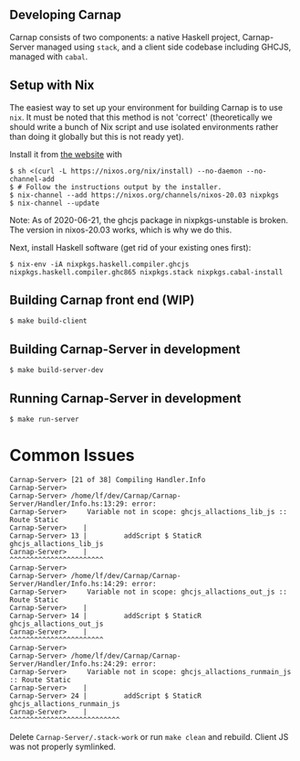 ## Developing Carnap

Carnap consists of two components: a native Haskell project, Carnap-Server
managed using `stack`, and a client side codebase including GHCJS, managed with
`cabal`.

## Setup with Nix

The easiest way to set up your environment for building Carnap is to use `nix`.
It must be noted that this method is not 'correct' (theoretically we should
write a bunch of Nix script and use isolated environments rather than doing it
globally but this is not ready yet).

Install it from [the website](https://nixos.org/download.html) with
```
$ sh <(curl -L https://nixos.org/nix/install) --no-daemon --no-channel-add
$ # Follow the instructions output by the installer.
$ nix-channel --add https://nixos.org/channels/nixos-20.03 nixpkgs
$ nix-channel --update
```

Note: As of 2020-06-21, the ghcjs package in nixpkgs-unstable is broken. The
version in nixos-20.03 works, which is why we do this.

Next, install Haskell software (get rid of your existing ones first):
```
$ nix-env -iA nixpkgs.haskell.compiler.ghcjs nixpkgs.haskell.compiler.ghc865 nixpkgs.stack nixpkgs.cabal-install
```

## Building Carnap front end (WIP)

```
$ make build-client
```

## Building Carnap-Server in development

```
$ make build-server-dev
```

## Running Carnap-Server in development

```
$ make run-server
```

# Common Issues

```
Carnap-Server> [21 of 38] Compiling Handler.Info
Carnap-Server>
Carnap-Server> /home/lf/dev/Carnap/Carnap-Server/Handler/Info.hs:13:29: error:
Carnap-Server>     Variable not in scope: ghcjs_allactions_lib_js :: Route Static
Carnap-Server>    |
Carnap-Server> 13 |         addScript $ StaticR ghcjs_allactions_lib_js
Carnap-Server>    |                             ^^^^^^^^^^^^^^^^^^^^^^^
Carnap-Server>
Carnap-Server> /home/lf/dev/Carnap/Carnap-Server/Handler/Info.hs:14:29: error:
Carnap-Server>     Variable not in scope: ghcjs_allactions_out_js :: Route Static
Carnap-Server>    |
Carnap-Server> 14 |         addScript $ StaticR ghcjs_allactions_out_js
Carnap-Server>    |                             ^^^^^^^^^^^^^^^^^^^^^^^
Carnap-Server>
Carnap-Server> /home/lf/dev/Carnap/Carnap-Server/Handler/Info.hs:24:29: error:
Carnap-Server>     Variable not in scope: ghcjs_allactions_runmain_js :: Route Static
Carnap-Server>    |
Carnap-Server> 24 |         addScript $ StaticR ghcjs_allactions_runmain_js
Carnap-Server>    |                             ^^^^^^^^^^^^^^^^^^^^^^^^^^^
```

Delete `Carnap-Server/.stack-work` or run `make clean` and rebuild. Client JS
was not properly symlinked.
